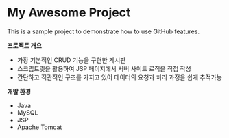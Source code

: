 # My Awesome Project

This is a sample project to demonstrate how to use GitHub features.

**프로젝트 개요**

* 가장 기본적인 CRUD 기능을 구현한 게시판
* 스크립트릿을 활용하여 JSP 페이지에서 서버 사이드 로직을 직접 작성
* 간단하고 직관적인 구조를 가지고 있어 데이터의 요청과 처리 과정을 쉽게 추적가능

**개발 환경**

* Java
* MySQL
* JSP
* Apache Tomcat

